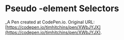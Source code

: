 # Pseudo -element Selectors
 _A Pen created at CodePen.io. Original URL: [https://codepen.io/timhitchins/pen/XWbJYJX](https://codepen.io/timhitchins/pen/XWbJYJX).

 